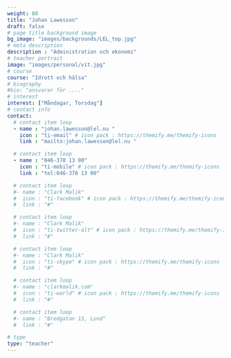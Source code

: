 ```yaml
---
weight: 80
title: "Johan Lawesson"
draft: false
# page title background image
bg_image: "images/backgrounds/LEL_top.jpg"
# meta description
description : "Administration och ekonomi"
# teacher portrait
image: "images/personal/vit.jpg"
# course
course: "Idrott och hälsa"
# biography
#bio: "ansvarar för ...."
# interest
interest: ["Måndagar, Torsdag"]
# contact info
contact:
  # contact item loop
  - name : "johan.lawesson@lel.nu "
    icon : "ti-email" # icon pack : https://themify.me/themify-icons
    link : "mailto:johan.lawesson@lel.nu "

  # contact item loop
  - name : "046-378 13 00"
    icon : "ti-mobile" # icon pack : https://themify.me/themify-icons
    link : "tel:046-378 13 00"

  # contact item loop
  #- name : "Clark Malik"
  #  icon : "ti-facebook" # icon pack : https://themify.me/themify-icons
  #  link : "#"

  # contact item loop
  #- name : "Clark Malik"
  #  icon : "ti-twitter-alt" # icon pack : https://themify.me/themify-icons
  #  link : "#"

  # contact item loop
  #- name : "Clark Malik"
  #  icon : "ti-skype" # icon pack : https://themify.me/themify-icons
  #  link : "#"

  # contact item loop
  #- name : "clarkmalik.com"
  #  icon : "ti-world" # icon pack : https://themify.me/themify-icons
  #  link : "#"

  # contact item loop
  #- name : "Bredgatan 13, Lund"
  #  link : "#"

# type
type: "teacher"
---
```

